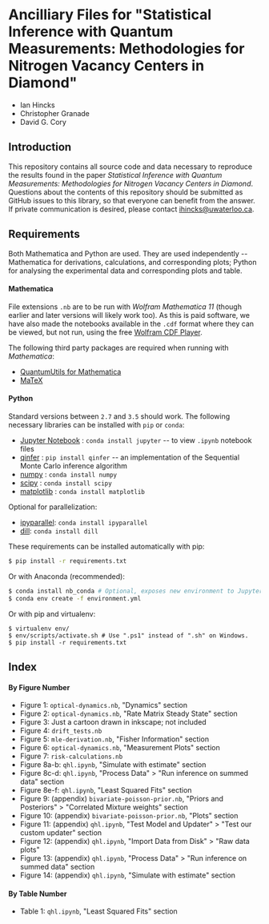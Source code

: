 # Ancilliary Files for "Statistical Inference with Quantum Measurements: Methodologies for Nitrogen Vacancy Centers in Diamond"

- Ian Hincks
- Christopher Granade
- David G. Cory

## Introduction

This repository contains all source code and data necessary to reproduce the results found in the paper _Statistical Inference with Quantum Measurements: Methodologies for Nitrogen Vacancy Centers in Diamond_. Questions about the contents of this repository should be submitted as GitHub issues to this library, so that everyone can benefit from the answer. If private communication is desired, please contact ihincks@uwaterloo.ca.

## Requirements

Both Mathematica and Python are used. They are used independently -- Mathematica for derivations, calculations, and corresponding plots; Python for analysing the experimental data and corresponding plots and table.

#### Mathematica

File extensions `.nb` are to be run with _Wolfram Mathematica 11_ (though earlier and later versions will likely work too). As this is paid software, we have also made the notebooks available in the `.cdf` format where they can be viewed, but not run, using the free [Wolfram CDF Player](1). 

The following third party packages are required when running with _Mathematica_:

 - [QuantumUtils for Mathematica](2)
 - [MaTeX](3)

#### Python

Standard versions between `2.7` and `3.5` should work. The following necessary libraries can be installed with `pip` or `conda`:

 - [Jupyter Notebook](4) : `conda install jupyter` -- to view `.ipynb` notebook files
 - [qinfer](5) : `pip install qinfer` -- an implementation of the Sequential Monte Carlo inference algorithm
 - [numpy](6) : `conda install numpy`
 - [scipy](7) : `conda install scipy`
 - [matplotlib](8) : `conda install matplotlib`
 
Optional for parallelization:

 - [ipyparallel](9): `conda install ipyparallel`
 - [dill](10): `conda install dill`

These requirements can be installed automatically with pip:

```bash
$ pip install -r requirements.txt
```

Or with Anaconda (recommended):

```bash
$ conda install nb_conda # Optional, exposes new environment to Jupyter.
$ conda env create -f environment.yml
```
 
Or with pip and virtualenv:
```
$ virtualenv env/
$ env/scripts/activate.sh # Use ".ps1" instead of ".sh" on Windows.
$ pip install -r requirements.txt
```
## Index

#### By Figure Number

- Figure 1: `optical-dynamics.nb`, "Dynamics" section
- Figure 2: `optical-dynamics.nb`, "Rate Matrix Steady State" section
- Figure 3: Just a cartoon drawn in inkscape; not included
- Figure 4: `drift_tests.nb`
- Figure 5: `mle-derivation.nb`, "Fisher Information" section
- Figure 6: `optical-dynamics.nb`, "Measurement Plots" section
- Figure 7: `risk-calculations.nb`
- Figure 8a-b: `qhl.ipynb`, "Simulate with estimate" section
- Figure 8c-d: `qhl.ipynb`, "Process Data" > "Run inference on summed data" section
- Figure 8e-f: `qhl.ipynb`, "Least Squared Fits" section
- Figure 9: (appendix) `bivariate-poisson-prior.nb`, "Priors and Posteriors" > "Correlated Mixture weights" section
- Figure 10: (appendix) `bivariate-poisson-prior.nb`, "Plots" section
- Figure 11: (appendix) `qhl.ipynb`, "Test Model and Updater" > "Test our custom updater" section
- Figure 12: (appendix) `qhl.ipynb`, "Import Data from Disk" > "Raw data plots"
- Figure 13: (appendix) `qhl.ipynb`, "Process Data" > "Run inference on summed data" section
- Figure 14: (appendix) `qhl.ipynb`, "Simulate with estimate" section

#### By Table Number

- Table 1: `qhl.ipynb`, "Least Squared Fits" section


[1]: https://www.wolfram.com/cdf-player/
[2]: https://github.com/QuantumUtils/quantum-utils-mathematica
[3]: https://github.com/szhorvat/MaTeX
[4]: http://jupyter.org/
[5]: http://qinfer.org/
[6]: http://www.numpy.org/
[7]: https://www.scipy.org/
[8]: http://matplotlib.org/
[9]: https://github.com/ipython/ipyparallel
[10]: https://pypi.python.org/pypi/dill
